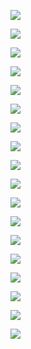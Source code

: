 
![](images/07_1.png)

![](images/07_2.png)

![](images/07_3.png)

![](images/07_4.png)

![](images/07_5.png)

![](images/07_6.png)

![](images/07_7.png)

![](images/07_8.png)

![](images/07_9.png)

![](images/07_10.png)

![](images/07_11.png)

![](images/07_12.png)

![](images/07_13.png)

![](images/07_14.png)

![](images/07_15.png)

![](images/07_16.png)

![](images/07_17.png)

![](images/07_18.png)

